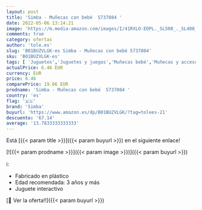 ```yaml
---
layout: post
title: 'Simba - Muñecas con bebé  5737084 '
date: 2022-05-06 13:14:21
image: 'https://m.media-amazon.com/images/I/41RXLO-EOPL._SL500_._SL400_.jpg'
comments: true
category: ofertas
author: 'tole.es'
slug: 'B01BUZVLGK-es Simba - Muñecas con bebé 5737084'
sku: 'B01BUZVLGK-es'
tags: [ 'Juguetes','Juguetes y juegos','Muñecas bebé','Muñecas y accesorios','bebé','simba','🇪🇸', ]
actualPrice: 6.46 EUR
currency: EUR
price: 6.46
comparePrice: 19.66 EUR
prodname: 'Simba - Muñecas con bebé  5737084 '
country: 'es'
flag: '🇪🇸'
brand: 'Simba'
buyurl: 'https://www.amazon.es/dp/B01BUZVLGK/?tag=tolees-21'
descuento: '67.14'
average: '13.7833333333333'
---
```


Está [{{< param title >}}]({{< param buyurl >}}) en el siguiente enlace!

[![{{< param prodname >}}]({{< param image >}})]({{< param buyurl >}})

ℹ️:

- Fabricado en plástico
- Edad recomendada: 3 años y más
- Juguete interactivo

[🛒 Ver la oferta!!]({{< param buyurl >}})
